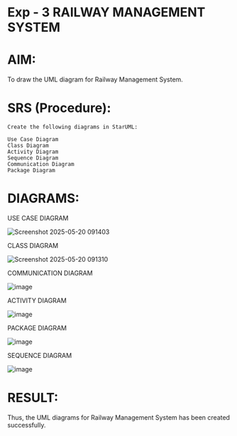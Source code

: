 # Exp - 3 RAILWAY MANAGEMENT SYSTEM

# AIM:

To draw the UML diagram for Railway Management System.

# SRS (Procedure):
```
Create the following diagrams in StarUML:

Use Case Diagram
Class Diagram
Activity Diagram
Sequence Diagram
Communication Diagram
Package Diagram
```
# DIAGRAMS:

USE CASE DIAGRAM

![Screenshot 2025-05-20 091403](https://github.com/user-attachments/assets/8ef02121-6a92-4190-88f6-fa6713a0f658)

CLASS DIAGRAM

![Screenshot 2025-05-20 091310](https://github.com/user-attachments/assets/857f415f-c48b-4ac3-b37f-780df72d0aec)

COMMUNICATION DIAGRAM

![image](https://github.com/user-attachments/assets/2d616c4e-5617-4844-8b54-4baadf2baa4a)

ACTIVITY DIAGRAM

![image](https://github.com/user-attachments/assets/6d6521c6-1ef2-499d-975e-a52098ca35ee)


PACKAGE DIAGRAM

![image](https://github.com/user-attachments/assets/ee9b1430-bdd5-4d89-86a0-65496418c520)

SEQUENCE DIAGRAM

![image](https://github.com/user-attachments/assets/0a610aae-c183-4abf-a802-6179002a6b1b)

# RESULT:

Thus, the UML diagrams for Railway Management System has been created successfully.
